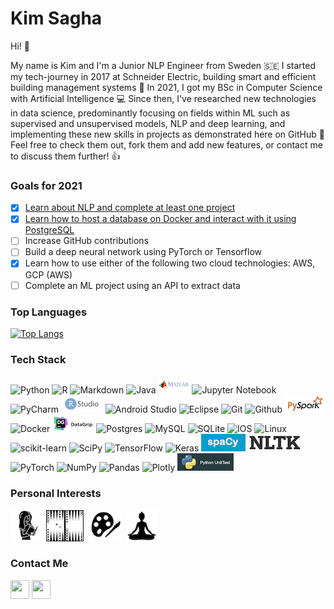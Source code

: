 # **Kim Sagha**


Hi! 👋

My name is Kim and I'm a Junior NLP Engineer from Sweden 🇸🇪 I started my tech-journey in 2017 at Schneider Electric, building smart and efficient building management systems 🌳 In 2021, I got my BSc in Computer Science with Artificial Intelligence 💻 Since then, I've researched new technologies in data science, predominantly focusing on fields within ML such as supervised and unsupervised models, NLP and deep learning, and implementing these new skills in projects as demonstrated here on GitHub 🧠 Feel free to check them out, fork them and add new features, or contact me to discuss them further! 👍

### Goals for 2021
- [x] [Learn about NLP and complete at least one project](https://github.com/kimsagha/NLP_Classification)
- [x] [Learn how to host a database on Docker and interact with it using PostgreSQL](https://github.com/kimsagha/DB_Transaction_analysis)
- [ ] Increase GitHub contributions
- [ ] Build a deep neural network using PyTorch or Tensorflow
- [x] Learn how to use either of the following two cloud technologies: AWS, GCP (AWS)
- [ ] Complete an ML project using an API to extract data

### Top Languages
[![Top Langs](https://github-readme-stats.vercel.app/api/top-langs/?username=kimsagha&layout=compact&title_color=000000)](https://github.com/anuraghazra/github-readme-stats)

### Tech Stack
![Python](https://img.shields.io/badge/python-3670A0?style=for-the-badge&logo=python&logoColor=ffdd54)
![R](https://img.shields.io/badge/r-%23276DC3.svg?style=for-the-badge&logo=r&logoColor=white)
![Markdown](https://img.shields.io/badge/markdown-%23000000.svg?style=for-the-badge&logo=markdown&logoColor=white)
![Java](https://img.shields.io/badge/java-%23ED8B00.svg?style=for-the-badge&logo=java&logoColor=white)
![Matlab](matlablogo.png)
![Jupyter Notebook](https://img.shields.io/badge/jupyter-%23FA0F00.svg?style=for-the-badge&logo=jupyter&logoColor=white)
![PyCharm](https://img.shields.io/badge/pycharm-143?style=for-the-badge&logo=pycharm&logoColor=black&color=black&labelColor=green)
![R Studio](rstudiologo.png)
![Android Studio](https://img.shields.io/badge/Android%20Studio-3DDC84.svg?style=for-the-badge&logo=android-studio&logoColor=white)
![Eclipse](https://img.shields.io/badge/Eclipse-FE7A16.svg?style=for-the-badge&logo=Eclipse&logoColor=white)
![Git](http://img.shields.io/badge/-Git-000000?style=for-the-badge&logo=Git)
![Github](http://img.shields.io/badge/-Github-000000?style=for-the-badge&logo=Github&logoColor=green)
![PySpark](pysparklogo.png)
![Docker](https://img.shields.io/badge/docker-%230db7ed.svg?style=for-the-badge&logo=docker&logoColor=white)
![DataGrip](datagriplogo.png)
![Postgres](https://img.shields.io/badge/postgres-%23316192.svg?style=for-the-badge&logo=postgresql&logoColor=white)
![MySQL](https://img.shields.io/badge/mysql-%2300f.svg?style=for-the-badge&logo=mysql&logoColor=white)
![SQLite](https://img.shields.io/badge/sqlite-%2307405e.svg?style=for-the-badge&logo=sqlite&logoColor=white)
![IOS](https://img.shields.io/badge/iOS-000000?style=for-the-badge&logo=ios&logoColor=white)
![Linux](https://img.shields.io/badge/Linux-FCC624?style=for-the-badge&logo=linux&logoColor=black)
![scikit-learn](https://img.shields.io/badge/scikit--learn-%23F7931E.svg?style=for-the-badge&logo=scikit-learn&logoColor=white)
![SciPy](https://img.shields.io/badge/SciPy-%230C55A5.svg?style=for-the-badge&logo=scipy&logoColor=%white)
![TensorFlow](https://img.shields.io/badge/TensorFlow-%23FF6F00.svg?style=for-the-badge&logo=TensorFlow&logoColor=white)
![Keras](https://img.shields.io/badge/Keras-%23D00000.svg?style=for-the-badge&logo=Keras&logoColor=white)
![Spacy](spacylogo.png)
![NLTK](nltklogo.png)
![PyTorch](https://img.shields.io/badge/PyTorch-%23EE4C2C.svg?style=for-the-badge&logo=PyTorch&logoColor=white)
![NumPy](https://img.shields.io/badge/numpy-%23013243.svg?style=for-the-badge&logo=numpy&logoColor=white)
![Pandas](https://img.shields.io/badge/pandas-%23150458.svg?style=for-the-badge&logo=pandas&logoColor=white)
![Plotly](https://img.shields.io/badge/Plotly-%233F4F75.svg?style=for-the-badge&logo=plotly&logoColor=white)
![UnitTest](unittestlogo.png)

### Personal Interests
![reading](reading.png)
![backgammon](backgammon.png)
![painting](painting.png)
![yoga](yoga.png)

### Contact Me
<a href="https://www.linkedin.com/in/kim-sagha/" alt="Linkedin"><img src="https://github.com/nitish-awasthi/nitish-awasthi/blob/master/174857.png" height="30" width="30"></a>
<a href="mailto:kimiya.sagha@gmail.com" alt="Contact me"><img src="https://github.com/nitish-awasthi/nitish-awasthi/blob/master/gmail-512.webp" height="30" width="30"></a>
